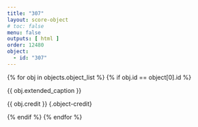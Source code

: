 ```yaml
---
title: "307"
layout: score-object
# toc: false
menu: false
outputs: [ html ]
order: 12480
object:
  - id: "307"
---
```


{% for obj in objects.object_list %}
{% if obj.id == object[0].id %}

{{ obj.extended_caption }}

{{ obj.credit }} {.object-credit}

{% endif %}
{% endfor %}
